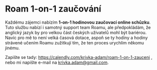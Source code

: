# Roam 1-on-1 zaučování

Každému zájemci nabízím **1-on-1 hodinovou zaučovací online schůzku**. Tuto službu nabízí i samotný support team Roamu, ale předpokládám, že anglický jazyk by pro velkou část českých uživatelů mohl být bariérou. Navíc pro mě to není velká časová dotace, aspoň se ty hodiny a hodiny strávené učením Roamu zužitkují tím, že ten proces urychlím někomu jinému. 

Zapište se tady: https://calendly.com/krivka-adam/roam-1-on-1-zauceni , nebo mi napište e-mail na [krivka.adam@gmail.com](mailto:krivka.adam@gmail.com).


